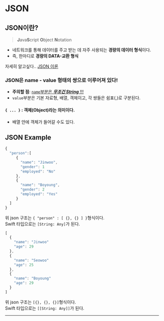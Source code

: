 # JSON

JSON이란?
--
> **J**ava**S**cript **O**bject **N**otation

- 네트워크를 통해 데이터를 주고 받는 데 자주 사용되는 **경량의 데이터 형식**이다.
- 즉, 한마디로 **경량의 DATA-교환 형식**

자세히 알고싶다.. [JSON 이론](http://www.json.org/json-ko.html)  

### JSON은 name - value 형태의 쌍으로 이루어져 있다!  
- **주의할 점**: <u>`name`부분은 _**무조건 String**_ !!!</u>
- `value`부분은 기본 자료형, 배열, 객체이고, 각 쌍들은 쉼표(,)로 구분된다.

#### `{ ... }` : 객체(Object)라는 의미이다.
- 배열 안에 객체가 들어갈 수도 있다.

JSON Example
--
```JavaScript
{
  "person":[
     {
       "name": "Jinwoo",
       "gender": 1
       "employed": "No"
     },
     {
       "name": "Boyoung",
       "gender": 2
       "employed": "Yes"
     }
  ]
}    
```
위 json 구조는 `{ "person" : [ {}, {} ] }`형식이다.  
Swift 타입으로는 `[String: Any]`가 된다.
```JavaScript
[
  {
    "name": "Jinwoo"
    "age": 29
  },
  {
    "name": "Seowoo"
    "age": 25
  },
  {
    "name": "Boyoung"
    "age": 29
  }
]
```
위 json 구조는 `[{}, {}, {}]`형식이다.  
Swift 타입으로는 `[[String: Any]]`가 된다.
_ _ _ 


